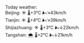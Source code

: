 Today weather:  
Beijing: ☀️   🌡️+3°C 🌬️↘43km/h  
Tianjin: ☀️   🌡️+4°C 🌬️↘39km/h  
Shijiazhuang: ☀️   🌡️+3°C 🌬️↓22km/h  
Tangshan: 🌨  🌡️+2°C 🌬️↓21km/h  

